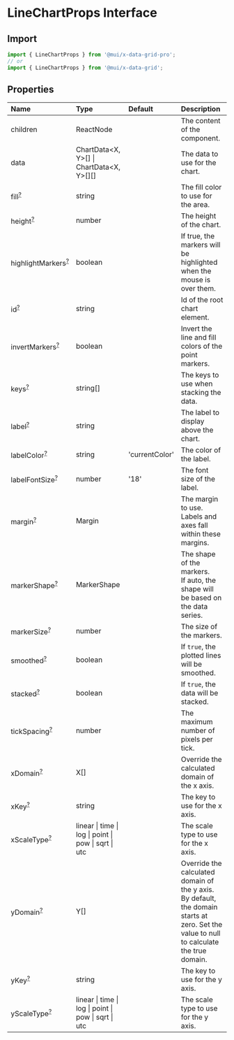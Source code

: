 # LineChartProps Interface

<p class="description"></p>

## Import

```js
import { LineChartProps } from '@mui/x-data-grid-pro';
// or
import { LineChartProps } from '@mui/x-data-grid';
```

## Properties

| Name                                                                                               | Type                                                                                | Default                                                | Description                                                                                                                                   |
| :------------------------------------------------------------------------------------------------- | :---------------------------------------------------------------------------------- | :----------------------------------------------------- | :-------------------------------------------------------------------------------------------------------------------------------------------- |
| <span class="prop-name">children</span>                                                            | <span class="prop-type">ReactNode</span>                                            |                                                        | The content of the component.                                                                                                                 |
| <span class="prop-name">data</span>                                                                | <span class="prop-type">ChartData&lt;X, Y&gt;[] \| ChartData&lt;X, Y&gt;[][]</span> |                                                        | The data to use for the chart.                                                                                                                |
| <span class="prop-name optional">fill<sup><abbr title="optional">?</abbr></sup></span>             | <span class="prop-type">string</span>                                               |                                                        | The fill color to use for the area.                                                                                                           |
| <span class="prop-name optional">height<sup><abbr title="optional">?</abbr></sup></span>           | <span class="prop-type">number</span>                                               |                                                        | The height of the chart.                                                                                                                      |
| <span class="prop-name optional">highlightMarkers<sup><abbr title="optional">?</abbr></sup></span> | <span class="prop-type">boolean</span>                                              |                                                        | If true, the markers will be highlighted when the mouse is over them.                                                                         |
| <span class="prop-name optional">id<sup><abbr title="optional">?</abbr></sup></span>               | <span class="prop-type">string</span>                                               |                                                        | Id of the root chart element.                                                                                                                 |
| <span class="prop-name optional">invertMarkers<sup><abbr title="optional">?</abbr></sup></span>    | <span class="prop-type">boolean</span>                                              |                                                        | Invert the line and fill colors of the point markers.                                                                                         |
| <span class="prop-name optional">keys<sup><abbr title="optional">?</abbr></sup></span>             | <span class="prop-type">string[]</span>                                             |                                                        | The keys to use when stacking the data.                                                                                                       |
| <span class="prop-name optional">label<sup><abbr title="optional">?</abbr></sup></span>            | <span class="prop-type">string</span>                                               |                                                        | The label to display above the chart.                                                                                                         |
| <span class="prop-name optional">labelColor<sup><abbr title="optional">?</abbr></sup></span>       | <span class="prop-type">string</span>                                               | <span class="prop-default">'currentColor'<br /></span> | The color of the label.                                                                                                                       |
| <span class="prop-name optional">labelFontSize<sup><abbr title="optional">?</abbr></sup></span>    | <span class="prop-type">number</span>                                               | <span class="prop-default">'18'<br /></span>           | The font size of the label.                                                                                                                   |
| <span class="prop-name optional">margin<sup><abbr title="optional">?</abbr></sup></span>           | <span class="prop-type">Margin</span>                                               |                                                        | The margin to use.<br />Labels and axes fall within these margins.                                                                            |
| <span class="prop-name optional">markerShape<sup><abbr title="optional">?</abbr></sup></span>      | <span class="prop-type">MarkerShape</span>                                          |                                                        | The shape of the markers.<br />If auto, the shape will be based on the data series.                                                           |
| <span class="prop-name optional">markerSize<sup><abbr title="optional">?</abbr></sup></span>       | <span class="prop-type">number</span>                                               |                                                        | The size of the markers.                                                                                                                      |
| <span class="prop-name optional">smoothed<sup><abbr title="optional">?</abbr></sup></span>         | <span class="prop-type">boolean</span>                                              |                                                        | If `true`, the plotted lines will be smoothed.                                                                                                |
| <span class="prop-name optional">stacked<sup><abbr title="optional">?</abbr></sup></span>          | <span class="prop-type">boolean</span>                                              |                                                        | If `true`, the data will be stacked.                                                                                                          |
| <span class="prop-name optional">tickSpacing<sup><abbr title="optional">?</abbr></sup></span>      | <span class="prop-type">number</span>                                               |                                                        | The maximum number of pixels per tick.                                                                                                        |
| <span class="prop-name optional">xDomain<sup><abbr title="optional">?</abbr></sup></span>          | <span class="prop-type">X[]</span>                                                  |                                                        | Override the calculated domain of the x axis.                                                                                                 |
| <span class="prop-name optional">xKey<sup><abbr title="optional">?</abbr></sup></span>             | <span class="prop-type">string</span>                                               |                                                        | The key to use for the x axis.                                                                                                                |
| <span class="prop-name optional">xScaleType<sup><abbr title="optional">?</abbr></sup></span>       | <span class="prop-type">linear \| time \| log \| point \| pow \| sqrt \| utc</span> |                                                        | The scale type to use for the x axis.                                                                                                         |
| <span class="prop-name optional">yDomain<sup><abbr title="optional">?</abbr></sup></span>          | <span class="prop-type">Y[]</span>                                                  |                                                        | Override the calculated domain of the y axis.<br />By default, the domain starts at zero. Set the value to null to calculate the true domain. |
| <span class="prop-name optional">yKey<sup><abbr title="optional">?</abbr></sup></span>             | <span class="prop-type">string</span>                                               |                                                        | The key to use for the y axis.                                                                                                                |
| <span class="prop-name optional">yScaleType<sup><abbr title="optional">?</abbr></sup></span>       | <span class="prop-type">linear \| time \| log \| point \| pow \| sqrt \| utc</span> |                                                        | The scale type to use for the y axis.                                                                                                         |
